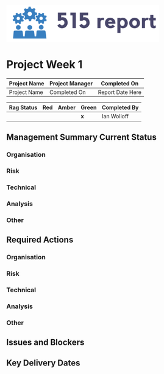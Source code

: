 <img src=Images/515.png width=400>

# Project Week 1

| Project Name  | Project Manager  | Completed On  |
|---|---|---|
| Project Name  | Completed On  | Report Date Here   |

| Rag Status  | Red| Amber  | Green  | Completed By  |
|---|---|---|---|---|
| | | |**x**| Ian Wolloff |

## Management Summary Current Status

### Organisation

### Risk

### Technical

### Analysis

### Other

## Required Actions

### Organisation

### Risk

### Technical

### Analysis

### Other

## Issues and Blockers

## Key Delivery Dates
